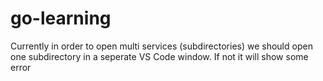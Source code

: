 # go-learning

Currently in order to open multi services (subdirectories) we should open one subdirectory in a seperate VS Code window. If not it will show some error
